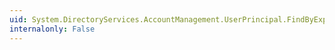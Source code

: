 ```yaml
---
uid: System.DirectoryServices.AccountManagement.UserPrincipal.FindByExpirationTime(System.DirectoryServices.AccountManagement.PrincipalContext,System.DateTime,System.DirectoryServices.AccountManagement.MatchType)
internalonly: False
---
```

